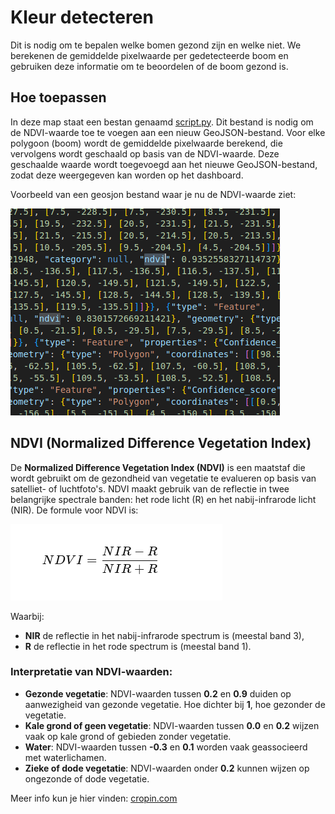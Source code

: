 # Kleur detecteren

Dit is nodig om te bepalen welke bomen gezond zijn en welke niet. We berekenen de gemiddelde pixelwaarde per gedetecteerde boom en gebruiken deze informatie om te beoordelen of de boom gezond is.

## Hoe toepassen
In deze map staat een bestan genaamd [script.py](./script.py). Dit bestand is nodig om de NDVI-waarde toe te voegen aan een nieuw GeoJSON-bestand. Voor elke polygoon (boom) wordt de gemiddelde pixelwaarde berekend, die vervolgens wordt geschaald op basis van de NDVI-waarde. Deze geschaalde waarde wordt toegevoegd aan het nieuwe GeoJSON-bestand, zodat deze weergegeven kan worden op het dashboard.

Voorbeeld van een geosjon bestand waar je nu de NDVI-waarde ziet:

![Geosjonfile](./img/Geosjon.png)

## NDVI (Normalized Difference Vegetation Index)

De **Normalized Difference Vegetation Index (NDVI)** is een maatstaf die wordt gebruikt om de gezondheid van vegetatie te evalueren op basis van satelliet- of luchtfoto's. NDVI maakt gebruik van de reflectie in twee belangrijke spectrale banden: het rode licht (R) en het nabij-infrarode licht (NIR). De formule voor NDVI is:

![Formule](./img/NDVI.png)

Waarbij:
- **NIR** de reflectie in het nabij-infrarode spectrum is (meestal band 3),
- **R** de reflectie in het rode spectrum is (meestal band 1).

### Interpretatie van NDVI-waarden:
- **Gezonde vegetatie**: NDVI-waarden tussen **0.2** en **0.9** duiden op aanwezigheid van gezonde vegetatie. Hoe dichter bij **1**, hoe gezonder de vegetatie.
- **Kale grond of geen vegetatie**: NDVI-waarden tussen **0.0** en **0.2** wijzen vaak op kale grond of gebieden zonder vegetatie.
- **Water**: NDVI-waarden tussen **-0.3** en **0.1** worden vaak geassocieerd met waterlichamen.
- **Zieke of dode vegetatie**: NDVI-waarden onder **0.2** kunnen wijzen op ongezonde of dode vegetatie.

Meer info kun je hier vinden: [cropin.com](https://www.cropin.com/blogs/ndvi-normalized-difference-vegetation-index)
 